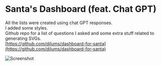 # Santa's Dashboard (feat. Chat GPT)

All the lists were created using chat GPT responses.    
I added some styles.   
Github repo for a list of questions I asked and some extra stuff related to generating SVGs.    
[https://github.com/dilums/dashboard-for-santa](https://github.com/dilums/dashboard-for-santa)  
   

![Screenshot](https://res.cloudinary.com/ds574fco0/image/upload/v1679828307/github/og_bufds6.png)